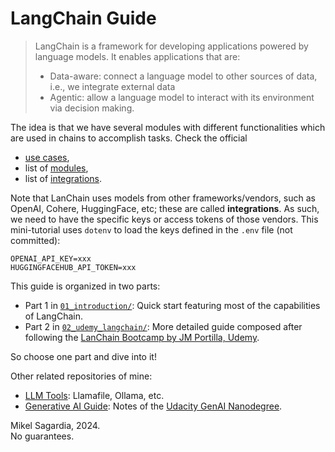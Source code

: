 # LangChain Guide

> LangChain is a framework for developing applications powered by language models. It enables applications that are:
>
> - Data-aware: connect a language model to other sources of data, i.e., we integrate external data
> - Agentic: allow a language model to interact with its environment via decision making.

The idea is that we have several modules with different functionalities which are used in chains to accomplish tasks. Check the official

- [use cases](https://python.langchain.com/docs/use_cases),
- list of [modules](https://python.langchain.com/docs/modules/),
- list of [integrations](https://python.langchain.com/docs/integrations).

Note that LanChain uses models from other frameworks/vendors, such as OpenAI, Cohere, HuggingFace, etc; these are called **integrations**. As such, we need to have the specific keys or access tokens of those vendors. This mini-tutorial uses `dotenv` to load the keys defined in the `.env` file (not committed):

```
OPENAI_API_KEY=xxx
HUGGINGFACEHUB_API_TOKEN=xxx
```

This guide is organized in two parts:

- Part 1 in [`01_introduction/`](./01_introduction/): Quick start featuring most of the capabilities of LangChain.
- Part 2 in [`02_udemy_langchain/`](./02_udemy_langchain/): More detailed guide composed after following the [LanChain Bootcamp by JM Portilla, Udemy](https://www.udemy.com/course/langchain-with-python-bootcamp).

So choose one part and dive into it!

Other related repositories of mine:

- [LLM Tools](https://github.com/mxagar/tool_guides/tree/master/llms): Llamafile, Ollama, etc.
- [Generative AI Guide](https://github.com/mxagar/generative_ai_udacity): Notes of the [Udacity GenAI Nanodegree](https://www.udacity.com/course/generative-ai--nd608).

Mikel Sagardia, 2024.  
No guarantees.


